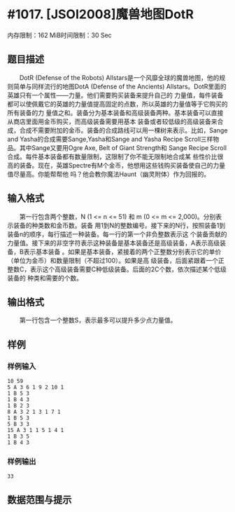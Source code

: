 # #1017. [JSOI2008]魔兽地图DotR

内存限制：162 MiB时间限制：30 Sec

## 题目描述

　　DotR (Defense of the Robots) Allstars是一个风靡全球的魔兽地图，他的规则简单与同样流行的地图DotA 
(Defense of the Ancients) Allstars。DotR里面的英雄只有一个属性&mdash;&mdash;力量。他们需要购买装备来提升自己的
力量值，每件装备都可以使佩戴它的英雄的力量值提高固定的点数，所以英雄的力量值等于它购买的所有装备的力
量值之和。装备分为基本装备和高级装备两种。基本装备可以直接从商店里面用金币购买，而高级装备需要用基本
装备或者较低级的高级装备来合成，合成不需要附加的金币。装备的合成路线可以用一棵树来表示。比如，Sange 
and Yasha的合成需要Sange,Yasha和Sange and Yasha Recipe Scroll三样物品。其中Sange又要用Ogre Axe, Belt
 of Giant Strength和 Sange Recipe Scroll合成。每件基本装备都有数量限制，这限制了你不能无限制地合成某
些性价比很高的装备。现在，英雄Spectre有M个金币，他想用这些钱购买装备使自己的力量值尽量高。你能帮帮他
吗？他会教你魔法Haunt（幽灵附体）作为回报的。

## 输入格式

　　第一行包含两个整数，N (1 <= n <= 51) 和 m (0 <= m <= 2,000)。分别表示装备的种类数和金币数。装备
用1到N的整数编号。接下来的N行，按照装备1到装备n的顺序，每行描述一种装备。每一行的第一个非负整数表示这
个装备贡献的力量值。接下来的非空字符表示这种装备是基本装备还是高级装备，A表示高级装备，B表示基本装备
。如果是基本装备，紧接着的两个正整数分别表示它的单价（单位为金币）和数量限制（不超过100）。如果是高
级装备，后面紧跟着一个正整数C，表示这个高级装备需要C种低级装备。后面的2C个数，依次描述某个低级装备的
种类和需要的个数。

## 输出格式

　　第一行包含一个整数S，表示最多可以提升多少点力量值。

## 样例

### 样例输入

    
    10 59
    5 A 3 6 1 9 2 10 1
    1 B 5 3
    1 B 4 3
    1 B 2 3
    8 A 3 2 1 3 1 7 1
    1 B 5 3
    5 B 3 3
    15 A 3 1 1 5 1 4 1
    1 B 3 5
    1 B 4 3
    

### 样例输出

    
    33
    

## 数据范围与提示
